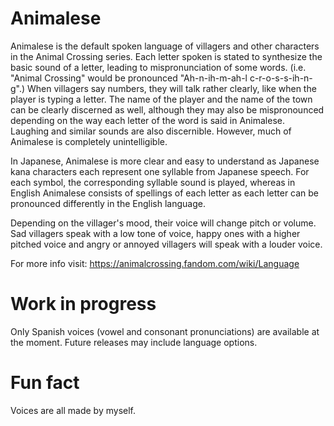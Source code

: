 # Animalese
Animalese is the default spoken language of villagers and other characters in the Animal Crossing series. Each letter spoken is stated to synthesize the basic sound of a letter, leading to mispronunciation of some words. (i.e. "Animal Crossing" would be pronounced "Ah-n-ih-m-ah-l c-r-o-s-s-ih-n-g".) When villagers say numbers, they will talk rather clearly, like when the player is typing a letter. The name of the player and the name of the town can be clearly discerned as well, although they may also be mispronounced depending on the way each letter of the word is said in Animalese. Laughing and similar sounds are also discernible. However, much of Animalese is completely unintelligible.

In Japanese, Animalese is more clear and easy to understand as Japanese kana characters each represent one syllable from Japanese speech. For each symbol, the corresponding syllable sound is played, whereas in English Animalese consists of spellings of each letter as each letter can be pronounced differently in the English language.

Depending on the villager's mood, their voice will change pitch or volume. Sad villagers speak with a low tone of voice, happy ones with a higher pitched voice and angry or annoyed villagers will speak with a louder voice.

For more info visit: https://animalcrossing.fandom.com/wiki/Language

# Work in progress 
Only Spanish voices (vowel and consonant pronunciations) are available at the moment. Future releases may include language options.

# Fun fact
Voices are all made by myself.
